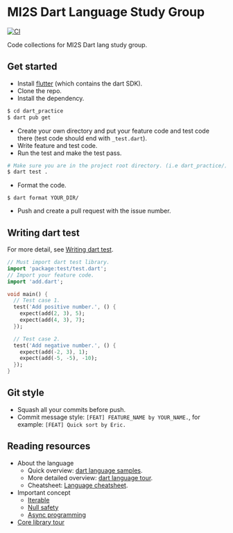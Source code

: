 # MI2S Dart Language Study Group
[![CI](https://github.com/8igMac/dart_practice/actions/workflows/ci.yml/badge.svg?branch=master)](https://github.com/8igMac/dart_practice/actions/workflows/ci.yml)

Code collections for MI2S Dart lang study group.

## Get started
- Install [flutter](https://flutter.dev/docs/get-started/install) (which
contains the dart SDK).
- Clone the repo.
- Install the dependency.
```sh
$ cd dart_practice
$ dart pub get
```
- Create your own directory and put your feature code and test code there
(test code should end with `_test.dart`).
- Write feature and test code.
- Run the test and make the test pass.
```sh
# Make sure you are in the project root directory. (i.e dart_practice/)
$ dart test .
```
- Format the code.
```
$ dart format YOUR_DIR/
```
- Push and create a pull request with the issue number.

## Writing dart test
For more detail, see [Writing dart test](https://pub.dev/packages/test).

```dart
// Must import dart test library.
import 'package:test/test.dart';
// Import your feature code.
import 'add.dart';

void main() {
  // Test case 1.
  test('Add positive number.', () {
    expect(add(2, 3), 5);
    expect(add(4, 3), 7);
  });

  // Test case 2.
  test('Add negative number.', () {
    expect(add(-2, 3), 1);
    expect(add(-5, -5), -10);
  });
}
```

## Git style
- Squash all your commits before push.
- Commit message style: `[FEAT] FEATURE_NAME by YOUR_NAME.`, for example: `[FEAT] Quick sort by Eric.`

## Reading resources
- About the language
  - Quick overview: [dart language samples](https://dart.dev/samples).
  - More detailed overview: [dart language tour](https://dart.dev/guides/language/language-tour).
  - Cheatsheet: [Language cheatsheet](https://dart.dev/codelabs/dart-cheatsheet).
- Important concept
  - [Iterable](https://dart.dev/codelabs/iterables)
  - [Null safety](https://dart.dev/codelabs/null-safety)
  - [Async programming](https://dart.dev/codelabs/async-await)
- [Core library tour](https://dart.dev/guides/libraries/library-tour)
